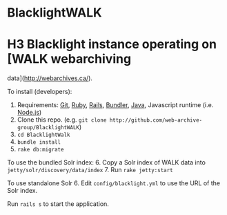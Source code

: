 BlacklightWALK
==============

# H3 Blacklight instance operating on [WALK webarchiving
data](http://webarchives.ca/).

To install (developers):

1. Requirements: [Git](https://git-scm.com/), [Ruby](https://www.ruby-lang.org/en/), [Rails](http://rubyonrails.org/), [Bundler](http://bundler.io/), [Java](https://java.com/en/download/), Javascript runtime
   (i.e. [Node.js](https://nodejs.org/en/))
2. Clone this repo. (e.g. `git clone
   http://github.com/web-archive-group/BlacklightWALK`)
3. `cd BlacklightWalk`
4. `bundle install`
5. `rake db:migrate`

To use the bundled Solr index:
6. Copy a Solr index of WALK data into `jetty/solr/discovery/data/index`
7. Run `rake jetty:start`

To use standalone Solr
6. Edit `config/blacklight.yml` to use the URL of the Solr index.

Run `rails s` to start the application.


